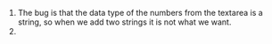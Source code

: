 1. The bug is that the data type of the numbers from the textarea is a string, so when we add two strings it is not what we want.
2. 